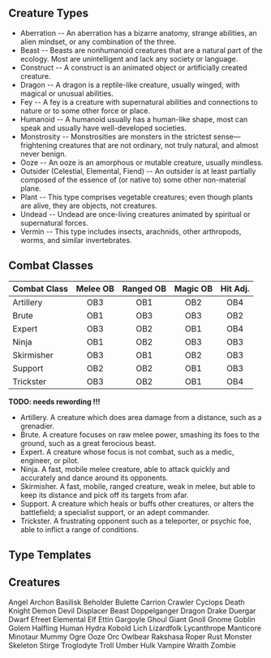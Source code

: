 ## Creature Types

* Aberration -- An aberration has a bizarre anatomy, strange abilities, an alien mindset, or any combination of the three.
* Beast	-- Beasts are nonhumanoid creatures that are a natural part of the ecology. Most are unintelligent and lack any society or language.
* Construct -- A construct is an animated object or artificially created creature.
* Dragon -- A dragon is a reptile-like creature, usually winged, with magical or unusual abilities.
* Fey -- A fey is a creature with supernatural abilities and connections to nature or to some other force or place.
* Humanoid -- A humanoid usually has a human-like shape, most can speak and usually have well-developed societies.
* Monstrosity -- Monstrosities are monsters in the strictest sense—frightening creatures that are not ordinary, not truly natural, and almost never benign. 
* Ooze -- An ooze is an amorphous or mutable creature, usually mindless.
* Outsider (Celestial, Elemental, Fiend) -- An outsider is at least partially composed of the essence of (or native to) some other non-material plane. 
* Plant -- This type comprises vegetable creatures; even though plants are alive, they are objects, not creatures.
* Undead -- Undead are once-living creatures animated by spiritual or supernatural forces.
* Vermin -- This type includes insects, arachnids, other arthropods, worms, and similar invertebrates.

## Combat Classes

| Combat Class | Melee OB | Ranged OB | Magic OB | Hit Adj. |
|:-------------|:--------:|:--------:|:--------:|:--------:|
| Artillery    | OB3      | OB1      | OB2      | OB4      |
| Brute        | OB1      | OB3      | OB3      | OB2      |  
| Expert       | OB3      | OB2      | OB1      | OB4      |
| Ninja        | OB1      | OB2      | OB3      | OB3      |
| Skirmisher   | OB3      | OB1      | OB2      | OB3      |
| Support      | OB2      | OB2      | OB1      | OB3      |
| Trickster    | OB3      | OB2      | OB1      | OB4      |

**TODO: needs rewording !!!**

* Artillery. A creature which does area damage from a distance, such as a grenadier.
* Brute. A creature focuses on raw melee power, smashing its foes to the ground, such as a great ferocious beast.
* Expert. A creature whose focus is not combat, such as a medic, engineer, or pilot.
* Ninja. A fast, mobile melee creature, able to attack quickly and accurately and dance around its opponents.
* Skirmisher. A fast, mobile, ranged creature, weak in melee, but able to keep its distance and pick off its targets from afar.
* Support. A creature which heals or buffs other creatures, or alters the battlefield; a specialist support, or an adept commander.
* Trickster. A frustrating opponent such as a teleporter, or psychic foe, able to inflict a range of conditions.

## Type Templates



## Creatures

Angel 
Archon
Basilisk 
Beholder 
Bulette 
Carrion Crawler 
Cyclops 
Death Knight 
Demon 
Devil 
Displacer Beast 
Doppelganger 
Dragon 
Drake 
Duergar 
Dwarf 
Efreet 
Elemental 
Elf 
Ettin 
Gargoyle 
Ghoul 
Giant
Gnoll 
Gnome 
Goblin 
Golem 
Halfling 
Human 
Hydra
Kobold 
Lich 
Lizardfolk
Lycanthrope 
Manticore 
Minotaur 
Mummy 
Ogre 
Ooze 
Orc 
Owlbear 
Rakshasa 
Roper 
Rust Monster 
Skeleton 
Stirge 
Troglodyte
Troll 
Umber Hulk 
Vampire 
Wraith 
Zombie 
